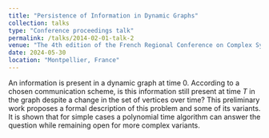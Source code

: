 ```yaml
---
title: "Persistence of Information in Dynamic Graphs"
collection: talks
type: "Conference proceedings talk"
permalink: /talks/2014-02-01-talk-2
venue: "The 4th edition of the French Regional Conference on Complex Systems"
date: 2024-05-30
location: "Montpellier, France"
---
```


An information is present in a dynamic graph at time $0$. According to a chosen communication scheme, is this information still present at time $T$ in the graph despite a change in the set of vertices over time? This preliminary work proposes a formal description of this problem and some of its variants.
It is shown that for simple cases a polynomial time algorithm can answer the question while remaining open for more complex variants. 
